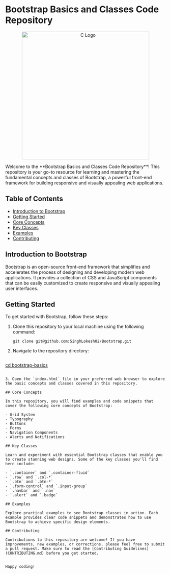 # Bootstrap Basics and Classes Code Repository
<p align="center">
  <img src="https://source.unsplash.com/random/?coding,java-program" alt="C Logo" width="400" height="400">
</p>
Welcome to the **Bootstrap Basics and Classes Code Repository**! This repository is your go-to resource for learning and mastering the fundamental concepts and classes of Bootstrap, a powerful front-end framework for building responsive and visually appealing web applications.


## Table of Contents

- [Introduction to Bootstrap](#introduction-to-bootstrap)
- [Getting Started](#getting-started)
- [Core Concepts](#core-concepts)
- [Key Classes](#key-classes)
- [Examples](#examples)
- [Contributing](#contributing)


## Introduction to Bootstrap

Bootstrap is an open-source front-end framework that simplifies and accelerates the process of designing and developing modern web applications. It provides a collection of CSS and JavaScript components that can be easily customized to create responsive and visually appealing user interfaces.

## Getting Started

To get started with Bootstrap, follow these steps:

1. Clone this repository to your local machine using the following command:
   ```
   git clone git@github.com:SinghLokesh02/Bootstrap.git
   ```

2. Navigate to the repository directory:
   ```
[cd bootstrap-basics](https://github.com/SinghLokesh02/Bootstrap)
   ```

3. Open the `index.html` file in your preferred web browser to explore the basic concepts and classes covered in this repository.

## Core Concepts

In this repository, you will find examples and code snippets that cover the following core concepts of Bootstrap:

- Grid System
- Typography
- Buttons
- Forms
- Navigation Components
- Alerts and Notifications

## Key Classes

Learn and experiment with essential Bootstrap classes that enable you to create stunning web designs. Some of the key classes you'll find here include:

- `.container` and `.container-fluid`
- `.row` and `.col-*`
- `.btn` and `.btn-*`
- `.form-control` and `.input-group`
- `.navbar` and `.nav`
- `.alert` and `.badge`

## Examples

Explore practical examples to see Bootstrap classes in action. Each example provides clear code snippets and demonstrates how to use Bootstrap to achieve specific design elements.

## Contributing

Contributions to this repository are welcome! If you have improvements, new examples, or corrections, please feel free to submit a pull request. Make sure to read the [Contributing Guidelines](CONTRIBUTING.md) before you get started.

 
Happy coding!

